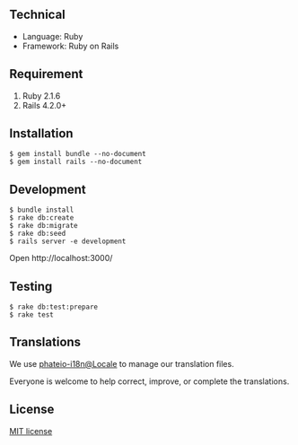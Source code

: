 ## Technical
- Language: Ruby
- Framework: Ruby on Rails

## Requirement
1. Ruby 2.1.6
2. Rails 4.2.0+

## Installation
```
$ gem install bundle --no-document
$ gem install rails --no-document
```

## Development
```
$ bundle install
$ rake db:create
$ rake db:migrate
$ rake db:seed
$ rails server -e development
```
Open http://localhost:3000/

## Testing
```
$ rake db:test:prepare
$ rake test
```

## Translations
We use [phateio-i18n@Locale](https://www.localeapp.com/projects/6196) to manage our translation files.

Everyone is welcome to help correct, improve, or complete the translations.

## License
[MIT license](http://opensource.org/licenses/MIT)
